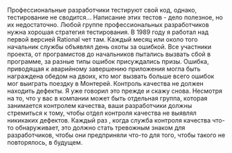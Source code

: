 Профессиональные разработчики тестируют свой код, однако, тестирование не сводится... Написание этих тестов - дело полезное, но их недостаточно. Любой группе профессиональных разработчиков нужна хорошая стратегия тестирования. В 1989 году я работал над первой версией Rational чет там. Каждый месяц или около того начальник  службы объявлял день охоты за ошибкой. Все участники проекта, от програмистов до начальников пытались вызвать сбой в программе, за разные типы ошибок присуждались призы. Ошибка, приводящая к аварийному завершению приложения могла быть награждена обедом на двоих, кто мог вызвать больше всего ошибок мог выиграть поездку в Монтерей. Контроль качества не должен находить дефекты. Я уже говорил это прежде и скажу снова. Несмотря на то, что у вас в компании может быть отдельная группа, которая занимается контролем качества, ваши разработчики должны стремиться к тому, чтобы отдел контроля качества не выявлял никикаких дефектов. Каждый раз , когда служба контроля качества что-то обнаруживает, это должно стать тревожным знаком для разработчиков, чтобы они предприняли что-то для того, чтобы такого не повторялось, в будущем. 